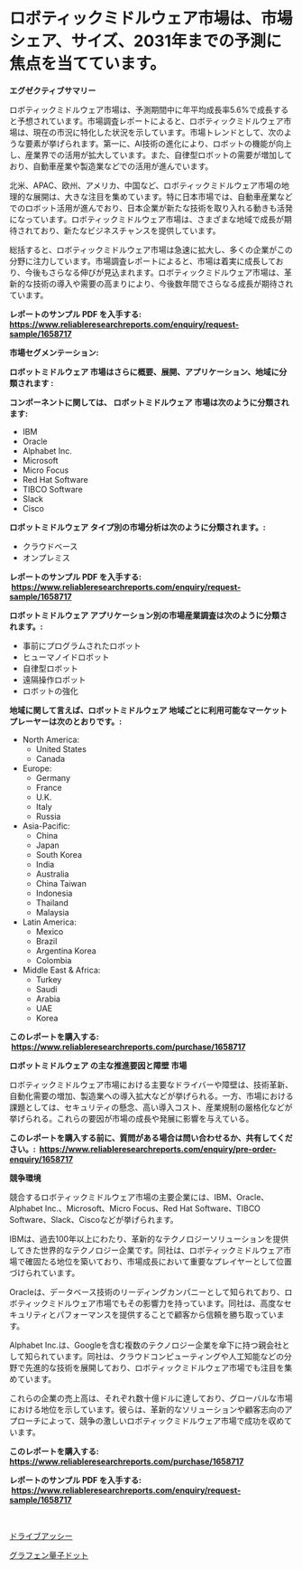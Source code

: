 <p><h1>ロボティックミドルウェア市場は、市場シェア、サイズ、2031年までの予測に焦点を当てています。</h1></p><p><strong>エグゼクティブサマリー</strong></p>
<p><p>ロボティックミドルウェア市場は、予測期間中に年平均成長率5.6%で成長すると予想されています。市場調査レポートによると、ロボティックミドルウェア市場は、現在の市況に特化した状況を示しています。市場トレンドとして、次のような要素が挙げられます。第一に、AI技術の進化により、ロボットの機能が向上し、産業界での活用が拡大しています。また、自律型ロボットの需要が増加しており、自動車産業や製造業などでの活用が進んでいます。</p><p>北米、APAC、欧州、アメリカ、中国など、ロボティックミドルウェア市場の地理的な展開は、大きな注目を集めています。特に日本市場では、自動車産業などでのロボット活用が進んでおり、日本企業が新たな技術を取り入れる動きも活発になっています。ロボティックミドルウェア市場は、さまざまな地域で成長が期待されており、新たなビジネスチャンスを提供しています。</p><p>総括すると、ロボティックミドルウェア市場は急速に拡大し、多くの企業がこの分野に注力しています。市場調査レポートによると、市場は着実に成長しており、今後もさらなる伸びが見込まれます。ロボティックミドルウェア市場は、革新的な技術の導入や需要の高まりにより、今後数年間でさらなる成長が期待されています。</p></p>
<p><strong>レポートのサンプル PDF を入手する: <a href="https://www.reliableresearchreports.com/enquiry/request-sample/1658717">https://www.reliableresearchreports.com/enquiry/request-sample/1658717</a></strong></p>
<p><strong>市場セグメンテーション:</strong></p>
<p><strong> ロボットミドルウェア 市場はさらに概要、展開、アプリケーション、地域に分類されます :</strong></p>
<p><strong>コンポーネントに関しては、 ロボットミドルウェア 市場は次のように分類されます: &nbsp;</strong></p>
<p><ul><li>IBM</li><li>Oracle</li><li>Alphabet Inc.</li><li>Microsoft</li><li>Micro Focus</li><li>Red Hat Software</li><li>TIBCO Software</li><li>Slack</li><li>Cisco</li></ul></p>
<p><strong> ロボットミドルウェア タイプ別の市場分析は次のように分類されます。:</strong></p>
<p><ul><li>クラウドベース</li><li>オンプレミス</li></ul></p>
<p><strong>レポートのサンプル PDF を入手する: &nbsp;<a href="https://www.reliableresearchreports.com/enquiry/request-sample/1658717">https://www.reliableresearchreports.com/enquiry/request-sample/1658717</a></strong></p>
<p><strong> ロボットミドルウェア アプリケーション別の市場産業調査は次のように分類されます。:</strong></p>
<p><ul><li>事前にプログラムされたロボット</li><li>ヒューマノイドロボット</li><li>自律型ロボット</li><li>遠隔操作ロボット</li><li>ロボットの強化</li></ul></p>
<p><strong>地域に関して言えば、ロボットミドルウェア 地域ごとに利用可能なマーケットプレーヤーは次のとおりです。:</strong></p>
<p><ul>
    <li>
        North America:
        <ul>
            <li>United States</li>
            <li>Canada</li>
        </ul>
    </li>
    <li>
        Europe:
        <ul>
            <li>Germany</li>
            <li>France</li>
            <li>U.K.</li>
            <li>Italy</li>
            <li>Russia</li>
        </ul>
    </li>
    <li>
        Asia-Pacific:
        <ul>
            <li>China</li>
            <li>Japan</li>
            <li>South Korea</li>
            <li>India</li>
            <li>Australia</li>
            <li>China Taiwan</li>
            <li>Indonesia</li>
            <li>Thailand</li>
            <li>Malaysia</li>
        </ul>
    </li>
    <li>
        Latin America:
        <ul>
            <li>Mexico</li>
            <li>Brazil</li>
            <li>Argentina Korea</li>
            <li>Colombia</li>
        </ul>
    </li>
    <li>
        Middle East & Africa:
        <ul>
            <li>Turkey</li>
            <li>Saudi</li>
            <li>Arabia</li>
            <li>UAE</li>
            <li>Korea</li>
        </ul>
    </li>
    </ul></p>
<p><strong>このレポートを購入する: &nbsp;<a href="https://www.reliableresearchreports.com/purchase/1658717">https://www.reliableresearchreports.com/purchase/1658717</a></strong></p>
<p><strong>ロボットミドルウェア の主な推進要因と障壁 市場</strong></p>
<p><p>ロボティックミドルウェア市場における主要なドライバーや障壁は、技術革新、自動化需要の増加、製造業への導入拡大などが挙げられる。一方、市場における課題としては、セキュリティの懸念、高い導入コスト、産業規制の厳格化などが挙げられる。これらの要因が市場の成長や発展に影響を与えている。</p></p>
<p><strong>このレポートを購入する前に、質問がある場合は問い合わせるか、共有してください。:&nbsp; <a href="https://www.reliableresearchreports.com/enquiry/pre-order-enquiry/1658717">https://www.reliableresearchreports.com/enquiry/pre-order-enquiry/1658717</a></strong></p>
<p><strong>競争環境</strong></p>
<p><p>競合するロボティックミドルウェア市場の主要企業には、IBM、Oracle、Alphabet Inc.、Microsoft、Micro Focus、Red Hat Software、TIBCO Software、Slack、Ciscoなどが挙げられます。 </p><p>IBMは、過去100年以上にわたり、革新的なテクノロジーソリューションを提供してきた世界的なテクノロジー企業です。同社は、ロボティックミドルウェア市場で確固たる地位を築いており、市場成長において重要なプレイヤーとして位置づけられています。</p><p>Oracleは、データベース技術のリーディングカンパニーとして知られており、ロボティックミドルウェア市場でもその影響力を持っています。同社は、高度なセキュリティとパフォーマンスを提供することで顧客から信頼を勝ち取っています。</p><p>Alphabet Inc.は、Googleを含む複数のテクノロジー企業を傘下に持つ親会社として知られています。同社は、クラウドコンピューティングや人工知能などの分野で先進的な技術を展開しており、ロボティックミドルウェア市場でも注目を集めています。</p><p>これらの企業の売上高は、それぞれ数十億ドルに達しており、グローバルな市場における地位を示しています。彼らは、革新的なソリューションや顧客志向のアプローチによって、競争の激しいロボティックミドルウェア市場で成功を収めています。</p></p>
<p><strong>このレポートを購入する: &nbsp; <a href="https://www.reliableresearchreports.com/purchase/1658717">https://www.reliableresearchreports.com/purchase/1658717</a></strong></p>
<p><strong>レポートのサンプル PDF を入手する: &nbsp;<a href="https://www.reliableresearchreports.com/enquiry/request-sample/1658717">https://www.reliableresearchreports.com/enquiry/request-sample/1658717</a></strong><strong></strong></p>
<p>&nbsp;</p>
<p><p><a href="https://github.com/EstaSprer20231/Market-Research-Report-List-1/blob/main/468250312385.md">ドライブアッシー</a></p><p><a href="https://github.com/vlcostes/Market-Research-Report-List-1/blob/main/995122712384.md">グラフェン量子ドット</a></p></p>